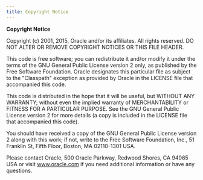 ```yaml
---
title: Copyright Notice
---
```


**Copyright Notice**

Copyright (c) 2001, 2015, Oracle and/or its affiliates. All rights reserved. DO NOT ALTER OR REMOVE
COPYRIGHT NOTICES OR THIS FILE HEADER.

This code is free software; you can redistribute it and/or modify it under the terms of the GNU
General Public License version 2 only, as published by the Free Software Foundation. Oracle
designates this particular file as subject to the \"Classpath\" exception as provided by Oracle in
the LICENSE file that accompanied this code.

This code is distributed in the hope that it will be useful, but WITHOUT ANY WARRANTY; without even
the implied warranty of MERCHANTABILITY or FITNESS FOR A PARTICULAR PURPOSE. See the GNU General
Public License version 2 for more details (a copy is included in the LICENSE file that accompanied
this code).

You should have received a copy of the GNU General Public License version 2 along with this work; if
not, write to the Free Software Foundation, Inc., 51 Franklin St, Fifth Floor, Boston, MA 02110-1301
USA.

Please contact Oracle, 500 Oracle Parkway, Redwood Shores, CA 94065 USA or visit www.oracle.com if
you need additional information or have any questions.
